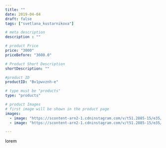 ```yaml
---
title: ""
date: 2019-04-04
draft: false
tags: ["svetlana_kustarnikova"]

# meta description
description : ""

# product Price
price: "3000"
priceBefore: "3600.0"

# Product Short Description
shortDescription: ""

#product ID
productID: "Bv1pwvznh-e"

# type must be "products"
type: "products"

# product Images
# first image will be shown in the product page
images:
  - image: "https://scontent-arn2-1.cdninstagram.com/v/t51.2885-15/e35/54513663_154437618904792_2640277107183395771_n.jpg?se=8&tp=1&_nc_ht=scontent-arn2-1.cdninstagram.com&_nc_cat=104&_nc_ohc=mUc9hy3qNSwAX-NIS6P&ccb=7-4&oh=e4f0354bc00d509eb07ceeee457ef25a&oe=6083F2CD&ig_cache_key=MjAxNDcwMDA3NDcxOTczMTU5Nw%3D%3D.2-ccb7-4"
  - image: "https://scontent-arn2-1.cdninstagram.com/v/t51.2885-15/e35/56890526_431732047580577_3214552770601876015_n.jpg?se=8&tp=1&_nc_ht=scontent-arn2-1.cdninstagram.com&_nc_cat=109&_nc_ohc=DLdA2y0AaIwAX_2N71-&ccb=7-4&oh=846954267c05d2a379618ee10fa1c41f&oe=6081AFC0&ig_cache_key=MjAxNDcwMDA3NDcwMjk4OTk1NQ%3D%3D.2-ccb7-4"

---
```

lorem

